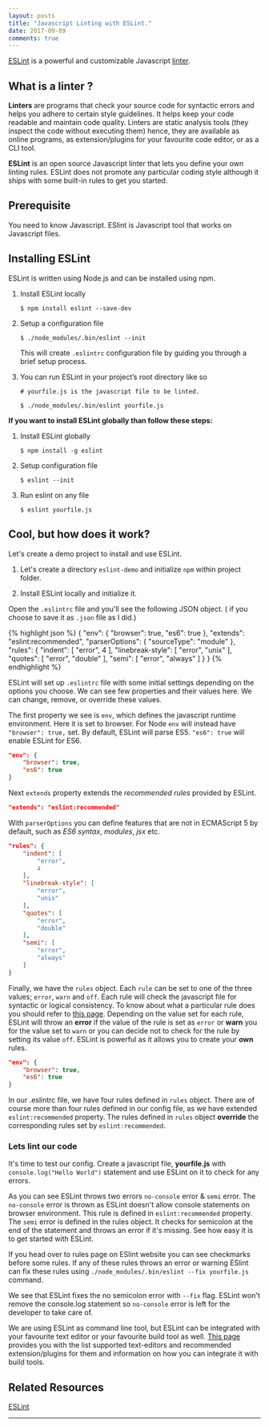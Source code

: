 ```yaml
---
layout: posts
title: "Javascript Linting with ESLint."
date: 2017-09-09
comments: true
---
```


[ESLint][1] is a powerful and customizable Javascript [linter][2].

## What is a linter ?

**Linters** are programs that check your source code for syntactic errors and helps you adhere to certain style guidelines. It helps keep your code readable and maintain code quality. 
Linters are static analysis tools (they inspect the code without executing them) hence, they are available as online programs, as extension/plugins for your favourite code editor, or as a CLI tool.  

**ESLint** is an open source Javascript linter that lets you define your own linting rules. ESLint does not promote any particular coding style although it ships with some built-in rules to get you started.

## Prerequisite

You need to know Javascript. ESlint is Javascript tool that works on Javascript files.

## Installing ESLint

ESLint is written using Node.js and can be installed using npm.

1. Install ESLint locally
    ```shell
    $ npm install eslint --save-dev
    ```

2. Setup a configuration file
     ```shell
     $ ./node_modules/.bin/eslint --init
     ```

    This will create `.eslintrc` configuration file by guiding you through a brief setup process.  

3. You can run ESLint in your project’s root directory like so
    ```shell
    # yourfile.js is the javascript file to be linted.

    $ ./node_modules/.bin/eslint yourfile.js
    ```

**If you want to install ESLint globally than follow these steps:**

1. Install ESLint globally
    ```shell
    $ npm install -g eslint
    ```

2. Setup configuration file
    ```shell
    $ eslint --init
    ```

3. Run eslint on any file
    ```shell
    $ eslint yourfile.js
    ```

## Cool, but how does it work?

Let's create a demo project to install and use ESLint.

1. Let's create a directory `eslint-demo` and initialize `npm` within project folder.
  <script type="text/javascript" src="https://asciinema.org/a/qcbKUddGYu0m1oKj15WrfHMey.js" id="asciicast-qcbKUddGYu0m1oKj15WrfHMey" async></script>

2. Install ESLint locally and initialize it.
    <script type="text/javascript" src="https://asciinema.org/a/MRBt0KYM2Kt18yufJdIg0KK2v.js" id="asciicast-MRBt0KYM2Kt18yufJdIg0KK2v" async></script>


Open the `.eslintrc` file and you'll see the following JSON object. ( if you choose to save it as `.json` file as I did.)

{% highlight json %}
{
    "env": {
        "browser": true,
        "es6": true
    },
    "extends": "eslint:recommended",
    "parserOptions": {
        "sourceType": "module"
    },
    "rules": {
        "indent": [
            "error",
            4
        ],
        "linebreak-style": [
            "error",
            "unix"
        ],
        "quotes": [
            "error",
            "double"
        ],
        "semi": [
            "error",
            "always"
        ]
    }
}
{% endhighlight %}

ESLint will set up `.eslintrc` file with some initial settings depending on the options you choose. We can see few properties and their values here. We can change, remove, or override these values.

The first property we see is `env`, which defines the javascript runtime environment. Here it is set to browser. For Node `env` will instead have `"browser": true,` set. 
By default, ESLint will parse ES5. `"es6": true` will enable ESLint for ES6. 
```json
"env": {
    "browser": true,
    "es6": true
}
```

Next `extends` property extends the _recommended rules_ provided by ESLint.
```json
"extends": "eslint:recommended"
```

With `parserOptions` you can define features that are not in ECMAScript 5 by default, such as _ES6 syntax_, _modules_, _jsx_ etc.
```json
"rules": {
    "indent": [
        "error",
        4
    ],
    "linebreak-style": [
        "error",
        "unix"
    ],
    "quotes": [
        "error",
        "double"
    ],
    "semi": [
        "error",
        "always"
    ]
}
```

Finally, we have the `rules` object. Each `rule` can be set to one of the three values; `error`, `warn` and `off`. Each rule will check the javascript file for syntactic or logical consistency. To know about what a particular rule does you should refer to [this page][3]. 
Depending on the value set for each rule, ESLint will throw an **error** if the value of the rule is set as `error` or **warn** you for the value set to `warn` or you can decide not to check for the rule by setting its value `off`. 
ESLint is powerful as it allows you to create your **own** rules.
```json
"env": {
    "browser": true,
    "es6": true
}
```

In our .eslintrc file, we have four rules defined in `rules` object. There are of course more than four rules defined in our config file, as we have extended `eslint:recommended` property. The rules defined in `rules` object **override** the corresponding rules set by `eslint:recommended`.

### Lets lint our code

It's time to test our config. Create a javascript file, **yourfile.js** with  `console.log("Hello World")` statement and use ESLint on it to check for any errors.
    <script type="text/javascript" src="https://asciinema.org/a/0Qpl1htHLHBsR8HX7wB2QVGuI.js" id="asciicast-0Qpl1htHLHBsR8HX7wB2QVGuI" async></script>

As you can see ESLint throws two errors `no-console` error & `semi` error. The  `no-console` error is thrown as ESLint doesn't allow console statements on browser environment. This rule is defined in `eslint:recommended` property. The `semi` error is defined in the rules object. It checks for semicolon at the end of the statement and throws an error if it's missing.
See how easy it is to get started with ESLint. 

If you head over to rules page on ESlint website you can see checkmarks before some rules. If any of these rules throws an error or warning ESlint can fix these rules using `./node_modules/.bin/eslint --fix yourfile.js` command.
    <script type="text/javascript" src="https://asciinema.org/a/lLTGsVY9If72rOqdKPmHIH4Kw.js" id="asciicast-lLTGsVY9If72rOqdKPmHIH4Kw" async></script>

We see that ESLint fixes the no semicolon error with `--fix` flag. ESLint won't remove the console.log statement so `no-console` error is left for the developer to take care of.

We are using ESLint as command line tool, but ESLint can be integrated with your favourite text editor or your favourite build tool as well.
[This page][4] provides you with the list supported text-editors and recommended extension/plugins for them and information on how you can integrate it with build tools.

## Related Resources

[ESLint][1]

<hr class="line" />

[1]: https://eslint.org/
[2]: https://en.wikipedia.org/wiki/Lint_(software)
[3]: https://eslint.org/docs/rules/
[4]: https://eslint.org/docs/rules/